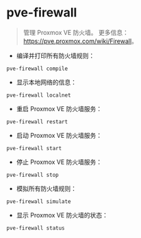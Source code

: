 # pve-firewall

> 管理 Proxmox VE 防火墙。
> 更多信息：<https://pve.proxmox.com/wiki/Firewall>。

- 编译并打印所有防火墙规则：

`pve-firewall compile`

- 显示本地网络的信息：

`pve-firewall localnet`

- 重启 Proxmox VE 防火墙服务：

`pve-firewall restart`

- 启动 Proxmox VE 防火墙服务：

`pve-firewall start`

- 停止 Proxmox VE 防火墙服务：

`pve-firewall stop`

- 模拟所有防火墙规则：

`pve-firewall simulate`

- 显示 Proxmox VE 防火墙的状态：

`pve-firewall status`